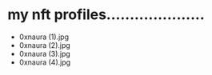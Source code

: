 # my nft profiles.....................
- 0xnaura (1).jpg
- 0xnaura (2).jpg
- 0xnaura (3).jpg
- 0xnaura (4).jpg
